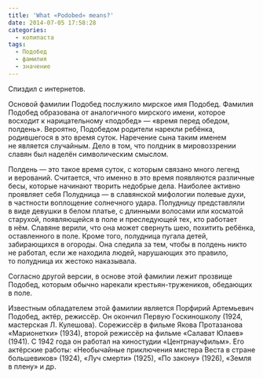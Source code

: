 ```yaml
---
title: 'What «Podobed» means?'
date: 2014-07-05 17:58:28
categories:
  - копипаста
tags:
  - Подобед
  - фамилия
  - значение
---
```


Спиздил с интернетов.

Основой фамилии Подобед послужило мирское имя Подобед. Фамилия Подобед образована от аналогичного
мирского имени, которое восходит к нарицательному «подобед» — «время перед обедом, полдень».
Вероятно, Подобедом родители нарекли ребёнка, родившегося в это время суток. Наречение сына таким
именем не является случайным. Дело в том, что полдник в мировоззрении славян был наделён
символическим смыслом.

Полдень — это такое время суток, с которым связано много легенд и верований. Считается, что именно
в это время появляются различные бесы, которые начинают творить недобрые дела. Наиболее активно
проявляет себя Полудница — в славянской мифологии полевые духи, в частности воплощение солнечного
удара. Полудницу представляли в виде девушки в белом платье, с длинными волосами или косматой
старухой, появляющейся в поле и преследующей тех, кто работает в нём. Славяне верили, что она может
свернуть шею, похитить ребёнка, оставленного в поле. Кроме того, полудница пугала детей,
забирающихся в огороды. Она следила за тем, чтобы в полдень никто не работал, если же находила
людей, нарушающих это правило, то полудница их жестоко наказывала.

Согласно другой версии, в основе этой фамилии лежит прозвище Подобед, которым обычно нарекали
крестьян-тружеников, обедающих в поле.

Известным обладателем этой фамилии является Порфирий Артемьевич Подобед, актёр, режиссёр. Он окончил
Первую Госкиношколу (1924, мастерская Л. Кулешова). Сорежиссёр в фильме Якова Протазанова
«Марионетки» (1934), второй режиссёр на фильме «Салават Юлаев» (1941). С 1942 года он работал
на киностудии «Центрнаучфильм». Его актёрские работы: «Необычайные приключения мистера Веста
в стране большевиков» (1924), «Луч смерти» (1925), «По закону» (1926), «Земля в плену» и др.
